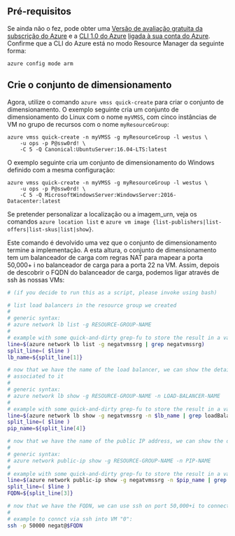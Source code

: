 ## <a name="prerequisites"></a>Pré-requisitos

Se ainda não o fez, pode obter uma [Versão de avaliação gratuita da subscrição do Azure](https://azure.microsoft.com/pricing/free-trial/) e a [CLI 1.0 do Azure](../articles/cli-install-nodejs.md) [ligada à sua conta do Azure](../articles/xplat-cli-connect.md). Confirme que a CLI do Azure está no modo Resource Manager da seguinte forma:

```azurecli
azure config mode arm
```

## <a name="create-the-scale-set"></a>Crie o conjunto de dimensionamento

Agora, utilize o comando `azure vmss quick-create` para criar o conjunto de dimensionamento. O exemplo seguinte cria um conjunto de dimensionamento do Linux com o nome `myVMSS`, com cinco instâncias de VM no grupo de recursos com o nome `myResourceGroup`:

```azurecli
azure vmss quick-create -n myVMSS -g myResourceGroup -l westus \
    -u ops -p P@ssw0rd! \
    -C 5 -Q Canonical:UbuntuServer:16.04-LTS:latest
```

O exemplo seguinte cria um conjunto de dimensionamento do Windows definido com a mesma configuração:

```azurecli
azure vmss quick-create -n myVMSS -g myResourceGroup -l westus \
    -u ops -p P@ssw0rd! \
    -C 5 -Q MicrosoftWindowsServer:WindowsServer:2016-Datacenter:latest
```

Se pretender personalizar a localização ou a imagem_urn, veja os comandos `azure location list` e `azure vm image {list-publishers|list-offers|list-skus|list|show}`.

Este comando é devolvido uma vez que o conjunto de dimensionamento termine a implementação. A esta altura, o conjunto de dimensionamento tem um balanceador de carga com regras NAT para mapear a porta 50,000+ i no balanceador de carga para a porta 22 na VM. Assim, depois de descobrir o FQDN do balanceador de carga, podemos ligar através de ssh às nossas VMs:

```bash
# (if you decide to run this as a script, please invoke using bash)

# list load balancers in the resource group we created
#
# generic syntax:
# azure network lb list -g RESOURCE-GROUP-NAME
#
# example with some quick-and-dirty grep-fu to store the result in a variable:
line=$(azure network lb list -g negatvmssrg | grep negatvmssrg)
split_line=( $line )
lb_name=${split_line[1]}

# now that we have the name of the load balancer, we can show the details to find which Public IP (PIP) is 
# associated to it
#
# generic syntax:
# azure network lb show -g RESOURCE-GROUP-NAME -n LOAD-BALANCER-NAME
#
# example with some quick-and-dirty grep-fu to store the result in a variable:
line=$(azure network lb show -g negatvmssrg -n $lb_name | grep loadBalancerFrontEnd)
split_line=( $line )
pip_name=${split_line[4]}

# now that we have the name of the public IP address, we can show the details to find the FQDN
#
# generic syntax:
# azure network public-ip show -g RESOURCE-GROUP-NAME -n PIP-NAME
#
# example with some quick-and-dirty grep-fu to store the result in a variable:
line=$(azure network public-ip show -g negatvmssrg -n $pip_name | grep FQDN)
split_line=( $line )
FQDN=${split_line[3]}

# now that we have the FQDN, we can use ssh on port 50,000+i to connect to VM i (where i is 0-indexed)
#
# example to connct via ssh into VM "0":
ssh -p 50000 negat@$FQDN
```